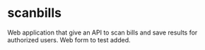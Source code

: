 # scanbills
Web application that give an API to scan bills and save results for authorized users. Web form to test added.
